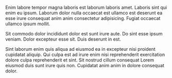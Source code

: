 Enim labore tempor magna laboris est laborum laboris amet. Laboris sint qui enim eu ipsum. Laborum dolor nulla occaecat est ullamco est deserunt ea esse irure consequat anim anim consectetur adipisicing. Fugiat occaecat ullamco ipsum mollit.

Sit commodo dolor incididunt dolor est sunt irure aute. Do sint esse ipsum veniam. Dolor excepteur esse sit. Duis deserunt in est.

Sint laborum enim quis aliqua ad eiusmod ea in excepteur nisi proident cupidatat aliquip. Qui culpa est ad irure enim nisi reprehenderit exercitation dolore culpa reprehenderit et sint. Sit nostrud cillum consequat Lorem eiusmod duis sunt irure quis non. Cupidatat anim anim in dolore consequat dolor.